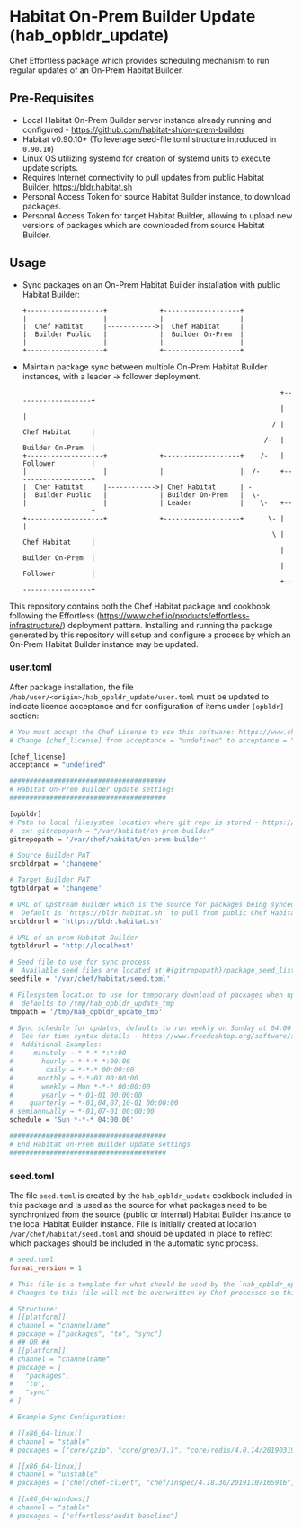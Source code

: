 # Habitat On-Prem Builder Update (hab_opbldr_update)

Chef Effortless package which provides scheduling mechanism to run regular updates of an On-Prem Habitat Builder.

## Pre-Requisites

* Local Habitat On-Prem Builder server instance already running and configured - <https://github.com/habitat-sh/on-prem-builder>
* Habitat v0.90.10+ (To leverage seed-file toml structure introduced in `0.90.10`)
* Linux OS utilizing systemd for creation of systemd units to execute update scripts.
* Requires Internet connectivity to pull updates from public Habitat Builder, <https://bldr.habitat.sh>
* Personal Access Token for source Habitat Builder instance, to download packages.
* Personal Access Token for target Habitat Builder, allowing to upload new versions of packages which are downloaded from source Habitat Builder.

## Usage

* Sync packages on an On-Prem Habitat Builder installation with public Habitat Builder:
  
    ```text
    +-------------------+             +-------------------+
    |                   |             |                   |
    |  Chef Habitat     |------------>|  Chef Habitat     |
    |  Builder Public   |             |  Builder On-Prem  |
    |                   |             |                   |
    +-------------------+             +-------------------+
    ```

* Maintain package sync between multiple On-Prem Habitat Builder instances, with a leader -> follower deployment.

    ```text
                                                                    +-------------------+
                                                                    |                   |
                                                                  / |  Chef Habitat     |
                                                                /-  |  Builder On-Prem  |
    +-------------------+             +-------------------+    /-   |  Follower         |
    |                   |             |                   |  /-     +-------------------+
    |  Chef Habitat     |------------>| Chef Habitat      | -
    |  Builder Public   |             | Builder On-Prem   |  \-
    |                   |             | Leader            |    \-   +-------------------+
    +-------------------+             +-------------------+      \- |                   |
                                                                  \ |  Chef Habitat     |
                                                                    |  Builder On-Prem  |
                                                                    |  Follower         |
                                                                    +-------------------+
    ```

This repository contains both the Chef Habitat package and cookbook, following the Effortless (<https://www.chef.io/products/effortless-infrastructure/>) deployment pattern.  Installing and running the package generated by this repository will setup and configure a process by which an On-Prem Habitat Builder instance may be updated.

### user.toml

After package installation, the file `/hab/user/<origin>/hab_opbldr_update/user.toml` must be updated to indicate licence acceptance and for configuration of items under `[opbldr]` section:

```bash
# You must accept the Chef License to use this software: https://www.chef.io/end-user-license-agreement/
# Change [chef_license] from acceptance = "undefined" to acceptance = "accept-no-persist" if you agree to the license.

[chef_license]
acceptance = "undefined"

#######################################
# Habitat On-Prem Builder Update settings
#######################################

[opbldr]
# Path to local filesystem location where git repo is stored - https://github.com/habitat-sh/on-prem-builder
#  ex: gitrepopath = "/var/habitat/on-prem-builder"
gitrepopath = '/var/chef/habitat/on-prem-builder'

# Source Builder PAT
srcbldrpat = 'changeme'

# Target Builder PAT
tgtbldrpat = 'changeme'

# URL of Upstream builder which is the source for packages being synced.
#  Default is 'https://bldr.habitat.sh' to pull from public Chef Habitat Builder, change to an internal URL to sync an internal replica.
srcbldrurl = 'https://bldr.habitat.sh'

# URL of on-prem Habitat Builder
tgtbldrurl = 'http://localhost'

# Seed file to use for sync process
#  Available seed files are located at #{gitrepopath}/package_seed_lists
seedfile = '/var/chef/habitat/seed.toml'

# Filesystem location to use for temporary download of packages when updating
#  defaults to /tmp/hab_opbldr_update_tmp
tmppath = '/tmp/hab_opbldr_update_tmp'

# Sync schedule for updates, defaults to run weekly on Sunday at 04:00 local system time
#  See for time syntax details - https://www.freedesktop.org/software/systemd/man/systemd.time.html#
#  Additional Examples:
#     minutely → *-*-* *:*:00
#       hourly → *-*-* *:00:00
#        daily → *-*-* 00:00:00
#      monthly → *-*-01 00:00:00
#       weekly → Mon *-*-* 00:00:00
#       yearly → *-01-01 00:00:00
#    quarterly → *-01,04,07,10-01 00:00:00
# semiannually → *-01,07-01 00:00:00
schedule = 'Sun *-*-* 04:00:00'

#######################################
# End Habitat On-Prem Builder Update settings
#######################################

```

### seed.toml

The file `seed.toml` is created by the `hab_opbldr_update` cookbook included in this package and is used as the source for what packages need to be synchronized from the source (public or internal) Habitat Builder instance to the local Habitat Builder instance.  File is initially created at location `/var/chef/habitat/seed.toml` and should be updated in place to reflect which packages should be included in the automatic sync process.

```toml
# seed.toml
format_version = 1

# This file is a template for what should be used by the `hab_opbldr_update` process for determining which repositories to sync.
# Changes to this file will not be overwritten by Chef processes so this file can be edited directly in place.

# Structure:
# [[platform]]
# channel = "channelname"
# package = ["packages", "to", "sync"]
# ## OR ##
# [[platform]]
# channel = "channelname"
# package = [
#   "packages",
#   "to",
#   "sync"
# ]

# Example Sync Configuration:

# [[x86_64-linux]]
# channel = "stable"
# packages = ["core/gzip", "core/grep/3.1", "core/redis/4.0.14/20190319155852"]

# [[x86_64-linux]]
# channel = "unstable"
# packages = ["chef/chef-client", "chef/inspec/4.18.30/20191107165916"]

# [[x86_64-windows]]
# channel = "stable"
# packages = ["effortless/audit-baseline"]
```
